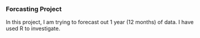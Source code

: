 ### Forcasting Project

In this project, I am trying to forecast out 1 year (12 months) of data.  I have used R to investigate.
